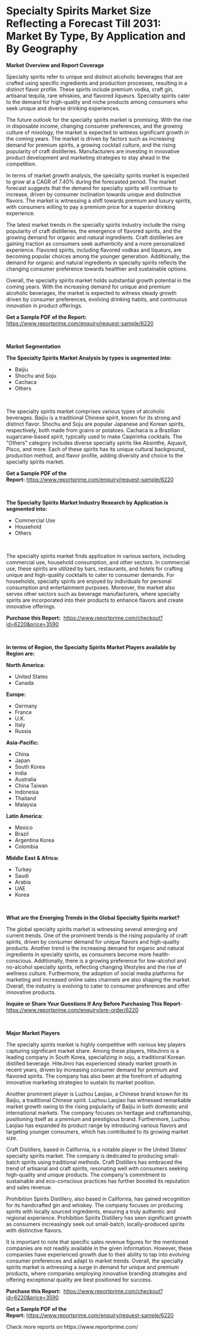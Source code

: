 <p><h1>Specialty Spirits Market Size Reflecting a Forecast Till 2031: Market By Type, By Application and By Geography</h1></p><p><strong>Market Overview and Report Coverage</strong></p>
<p><p>Specialty spirits refer to unique and distinct alcoholic beverages that are crafted using specific ingredients and production processes, resulting in a distinct flavor profile. These spirits include premium vodka, craft gin, artisanal tequila, rare whiskies, and flavored liqueurs. Specialty spirits cater to the demand for high-quality and niche products among consumers who seek unique and diverse drinking experiences.</p><p>The future outlook for the specialty spirits market is promising. With the rise in disposable income, changing consumer preferences, and the growing culture of mixology, the market is expected to witness significant growth in the coming years. The market is driven by factors such as increasing demand for premium spirits, a growing cocktail culture, and the rising popularity of craft distilleries. Manufacturers are investing in innovative product development and marketing strategies to stay ahead in the competition.</p><p>In terms of market growth analysis, the specialty spirits market is expected to grow at a CAGR of 7.40% during the forecasted period. The market forecast suggests that the demand for specialty spirits will continue to increase, driven by consumer inclination towards unique and distinctive flavors. The market is witnessing a shift towards premium and luxury spirits, with consumers willing to pay a premium price for a superior drinking experience.</p><p>The latest market trends in the specialty spirits industry include the rising popularity of craft distilleries, the emergence of flavored spirits, and the growing demand for organic and natural ingredients. Craft distilleries are gaining traction as consumers seek authenticity and a more personalized experience. Flavored spirits, including flavored vodkas and liqueurs, are becoming popular choices among the younger generation. Additionally, the demand for organic and natural ingredients in specialty spirits reflects the changing consumer preference towards healthier and sustainable options.</p><p>Overall, the specialty spirits market holds substantial growth potential in the coming years. With the increasing demand for unique and premium alcoholic beverages, the market is expected to witness steady growth driven by consumer preferences, evolving drinking habits, and continuous innovation in product offerings.</p></p>
<p><strong>Get a Sample PDF of the Report:</strong> <a href="https://www.reportprime.com/enquiry/request-sample/6220">https://www.reportprime.com/enquiry/request-sample/6220</a></p>
<p>&nbsp;</p>
<p><strong>Market Segmentation</strong></p>
<p><strong>The Specialty Spirits Market Analysis by types is segmented into:</strong></p>
<p><ul><li>Baijiu</li><li>Shochu and Soju</li><li>Cachaca</li><li>Others</li></ul></p>
<p>&nbsp;</p>
<p><p>The specialty spirits market comprises various types of alcoholic beverages. Baijiu is a traditional Chinese spirit, known for its strong and distinct flavor. Shochu and Soju are popular Japanese and Korean spirits, respectively, both made from grains or potatoes. Cachaca is a Brazilian sugarcane-based spirit, typically used to make Caipirinha cocktails. The "Others" category includes diverse specialty spirits like Absinthe, Aquavit, Pisco, and more. Each of these spirits has its unique cultural background, production method, and flavor profile, adding diversity and choice to the specialty spirits market.</p></p>
<p><strong>Get a Sample PDF of the Report:</strong>&nbsp;<a href="https://www.reportprime.com/enquiry/request-sample/6220">https://www.reportprime.com/enquiry/request-sample/6220</a></p>
<p>&nbsp;</p>
<p><strong>The Specialty Spirits Market Industry Research by Application is segmented into:</strong></p>
<p><ul><li>Commercial Use</li><li>Household</li><li>Others</li></ul></p>
<p>&nbsp;</p>
<p><p>The specialty spirits market finds application in various sectors, including commercial use, household consumption, and other sectors. In commercial use, these spirits are utilized by bars, restaurants, and hotels for crafting unique and high-quality cocktails to cater to consumer demands. For households, specialty spirits are enjoyed by individuals for personal consumption and entertainment purposes. Moreover, the market also serves other sectors such as beverage manufacturers, where specialty spirits are incorporated into their products to enhance flavors and create innovative offerings.</p></p>
<p><strong>Purchase this Report:</strong>&nbsp; <a href="https://www.reportprime.com/checkout?id=6220&price=3590">https://www.reportprime.com/checkout?id=6220&price=3590</a></p>
<p>&nbsp;</p>
<p><strong>In terms of Region, the Specialty Spirits Market Players available by Region are:</strong></p>
<p>
    <p> <strong> North America: </strong>
        <ul>
            <li>United States</li>
            <li>Canada</li>
        </ul>
        </p> 
    <p> <strong> Europe: </strong>
        <ul>
            <li>Germany</li>
            <li>France</li>
            <li>U.K.</li>
            <li>Italy</li>
            <li>Russia</li>
        </ul>
        </p> 
    <p> <strong> Asia-Pacific: </strong>
        <ul>
            <li>China</li>
            <li>Japan</li>
            <li>South Korea</li>
            <li>India</li>
            <li>Australia</li>
            <li>China Taiwan</li>
            <li>Indonesia</li>
            <li>Thailand</li>
            <li>Malaysia</li>
        </ul>
        </p> 
    <p> <strong> Latin America: </strong>
        <ul>
            <li>Mexico</li>
            <li>Brazil</li>
            <li>Argentina Korea</li>
            <li>Colombia</li>
        </ul>
        </p> 
    <p> <strong> Middle East & Africa: </strong>
        <ul>
            <li>Turkey</li>
            <li>Saudi</li>
            <li>Arabia</li>
            <li>UAE</li>
            <li>Korea</li>
        </ul>
    </p>
    </p>
<p>&nbsp;</p>
<p><strong>What are the Emerging Trends in the Global Specialty Spirits market?</strong></p>
<p><p>The global specialty spirits market is witnessing several emerging and current trends. One of the prominent trends is the rising popularity of craft spirits, driven by consumer demand for unique flavors and high-quality products. Another trend is the increasing demand for organic and natural ingredients in specialty spirits, as consumers become more health-conscious. Additionally, there is a growing preference for low-alcohol and no-alcohol specialty spirits, reflecting changing lifestyles and the rise of wellness culture. Furthermore, the adoption of social media platforms for marketing and increased online sales channels are also shaping the market. Overall, the industry is evolving to cater to consumer preferences and offer innovative products.</p></p>
<p><strong>Inquire or Share Your Questions If Any Before Purchasing This Report</strong>- <a href="https://www.reportprime.com/enquiry/pre-order/6220">https://www.reportprime.com/enquiry/pre-order/6220</a></p>
<p>&nbsp;</p>
<p><strong>Major Market Players</strong></p>
<p><p>The specialty spirits market is highly competitive with various key players capturing significant market share. Among these players, HiteJinro is a leading company in South Korea, specializing in soju, a traditional Korean distilled beverage. HiteJinro has experienced steady market growth in recent years, driven by increasing consumer demand for premium and flavored spirits. The company has also been at the forefront of adopting innovative marketing strategies to sustain its market position.</p><p>Another prominent player is Luzhou Laojiao, a Chinese brand known for its Baijiu, a traditional Chinese spirit. Luzhou Laojiao has witnessed remarkable market growth owing to the rising popularity of Baijiu in both domestic and international markets. The company focuses on heritage and craftsmanship, positioning itself as a premium and prestigious brand. Furthermore, Luzhou Laojiao has expanded its product range by introducing various flavors and targeting younger consumers, which has contributed to its growing market size.</p><p>Craft Distillers, based in California, is a notable player in the United States' specialty spirits market. The company is dedicated to producing small-batch spirits using traditional methods. Craft Distillers has embraced the trend of artisanal and craft spirits, resonating well with consumers seeking high-quality and unique products. The company's commitment to sustainable and eco-conscious practices has further boosted its reputation and sales revenue.</p><p>Prohibition Spirits Distillery, also based in California, has gained recognition for its handcrafted gin and whiskey. The company focuses on producing spirits with locally sourced ingredients, ensuring a truly authentic and regional experience. Prohibition Spirits Distillery has seen significant growth as consumers increasingly seek out small-batch, locally-produced spirits with distinctive flavors.</p><p>It is important to note that specific sales revenue figures for the mentioned companies are not readily available in the given information. However, these companies have experienced growth due to their ability to tap into evolving consumer preferences and adapt to market trends. Overall, the specialty spirits market is witnessing a surge in demand for unique and premium products, where companies employing innovative branding strategies and offering exceptional quality are best positioned for success.</p></p>
<p><strong>Purchase this Report:</strong>&nbsp;&nbsp;<a href="https://www.reportprime.com/checkout?id=6220&price=3590">https://www.reportprime.com/checkout?id=6220&price=3590</a></p>
<p></p>
<p><strong>Get a Sample PDF of the Report:</strong>&nbsp;<a href="https://www.reportprime.com/enquiry/request-sample/6220">https://www.reportprime.com/enquiry/request-sample/6220</a></p>
<p>Check more reports on https://www.reportprime.com/</p>